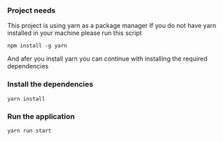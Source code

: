 ### Project needs
This project is using yarn as a package manager
If you do not have yarn installed in your machine please run this script
```
npm install -g yarn
```
And afer you install yarn you can continue with installing the required dependencies

### Install the dependencies
```
yarn install
```

### Run the application
```
yarn run start
```